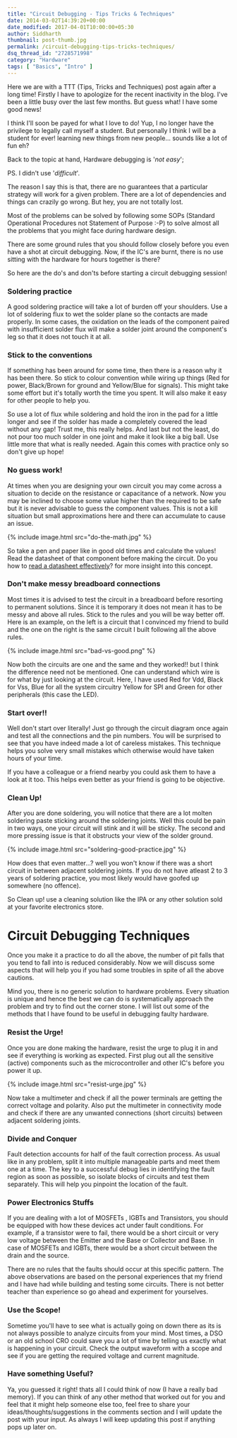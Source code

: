 ```yaml
---
title: "Circuit Debugging - Tips Tricks & Techniques"
date: 2014-03-02T14:39:20+00:00
date_modified: 2017-04-01T10:00:00+05:30
author: Siddharth
thumbnail: post-thumb.jpg
permalink: /circuit-debugging-tips-tricks-techniques/
dsq_thread_id: "2728571998"
category: "Hardware"
tags: [ "Basics", "Intro" ]
---
```


Here we are with a TTT (Tips, Tricks and Techniques) post again after a long time! Firstly I have to apologize for the recent inactivity in the blog. I've been a little busy over the last few months. But guess what! I have some good news!

I think I'll soon be payed for what I love to do! Yup, I no longer have the privilege to legally call myself a student. But personally I think I will be a student for ever! learning new things from new people... sounds like a lot of fun eh?

Back to the topic at hand, Hardware debugging is '_not easy_';

PS. I didn't use '_difficult_'.

The reason I say this is that, there are no guarantees that a particular strategy will work for a given problem. There are a lot of dependencies and things can crazily go wrong. But hey, you are not totally lost.

Most of the problems can be solved by following some SOPs (Standard Operational Procedures not Statement of Purpose :-P) to solve almost all the problems that you might face during hardware design.

There are some ground rules that you should follow closely before you even have a shot at circuit debugging. Now, if the IC's are burnt, there is no use sitting with the hardware for hours together is there?

So here are the do's and don'ts before starting a circuit debugging session!

### **Soldering practice**

A good soldering practice will take a lot of burden off your shoulders. Use a lot of soldering flux to wet the solder plane so the contacts are made properly. In some cases, the oxidation on the leads of the component paired with insufficient solder flux will make a solder joint around the component's leg so that it does not touch it at all.

### **Stick to the conventions**

If something has been around for some time, then there is a reason why it has been there. So stick to colour convention while wiring up things (Red for power, Black/Brown for ground and Yellow/Blue for signals). This might take some effort but it's totally worth the time you spent. It will also make it easy for other people to help you.

So use a lot of flux while soldering and hold the iron in the pad for a little longer and see if the solder has made a completely covered the lead without any gap! Trust me, this really helps. And last but not the least, do not pour too much solder in one joint and make it look like a big ball. Use little more that what is really needed. Again this comes with practice only so don't give up hope!

### **No guess work!**

At times when you are designing your own circuit you may come across a situation to decide on the resistance or capacitance of a network. Now you may be inclined to choose some value higher than the required to be safe but it is never advisable to guess the component values. This is not a kill situation but small approximations here and there can accumulate to cause an issue.

{% include image.html src="do-the-math.jpg" %}

So take a pen and paper like in good old times and calculate the values! Read the datasheet of that component before making the circuit. Do you how to [read a datasheet effectively](/are-you-reading-the-datasheet/)? for more insight into this concept.

### **Don't make messy breadboard connections**

Most times it is advised to test the circuit in a breadboard before resorting to permanent solutions. Since it is temporary it does not mean it has to be messy and above all rules. Stick to the rules and you will be way better off. Here is an example, on the left is a circuit that I convinced my friend to build and the one on the right is the same circuit I built following all the above rules.

{% include image.html src="bad-vs-good.png" %}

Now both the circuits are one and the same and they worked!! but I think the difference need not be mentioned. One can understand which wire is for what by just looking at the circuit. Here, I have used Red for Vdd, Black for Vss, Blue for all the system circuitry Yellow for SPI and Green for other peripherals (this case the LED).

### **Start over!!**

Well don't start over literally! Just go through the circuit diagram once again and test all the connections and the pin numbers. You will be surprised to see that you have indeed made a lot of careless mistakes. This technique helps you solve very small mistakes which otherwise would have taken hours of your time.

If you have a colleague or a friend nearby you could ask them to have a look at it too. This helps even better as your friend is going to be objective.

### **Clean Up!**

After you are done soldering, you will notice that there are a lot molten soldering paste sticking around the soldering joints. Well this could be pain in two ways, one your circuit will stink and it will be sticky. The second and more pressing issue is that it obstructs your view of the solder ground.

{% include image.html src="soldering-good-practice.jpg" %}

How does that even matter...? well you won't know if there was a short circuit in between adjacent soldering joints. If you do not have atleast 2 to 3 years of soldering practice, you  most likely would have goofed up somewhere (no offence).

So Clean up! use a cleaning solution like the IPA or any other solution sold at your favorite electronics store.

# Circuit Debugging Techniques

Once you make it a practice to do all the above, the number of pit falls that you tend to fall into is reduced considerably. Now we will discuss some aspects that will help you if you had some troubles in spite of all the above cautions.

Mind you, there is no generic solution to hardware problems. Every situation is unique and hence the best we can do is systematically approach the problem and try to find out the corner stone. I will list out some of the methods that I have found to be useful in debugging faulty hardware.

### **Resist the Urge!**

Once you are done making the hardware, resist the urge to plug it in and see if everything is working as expected. First plug out all the sensitive (active) components such as the microcontroller and other IC's before you power it up.

{% include image.html src="resist-urge.jpg" %}

Now take a multimeter and check if all the power terminals are getting the correct voltage and polarity. Also put the multimeter in connectivity mode and check if there are any unwanted connections (short circuits) between adjacent soldering joints.

### **Divide and Conquer**

Fault detection accounts for half of the fault correction process. As usual like in any problem, split it into multiple manageable parts and meet them one at a time. The key to a successful debug lies in identifying the fault region as soon as possible, so isolate blocks of circuits and test them separately. This will help you pinpoint the location of the fault.

### **Power Electronics Stuffs**

If you are dealing with a lot of MOSFETs , IGBTs and Transistors, you should be equipped with how these devices act under fault conditions. For example, if a transistor were to fail, there would be a short circuit or very low voltage between the Emitter and the Base or Collector and Base. In case of MOSFETs and IGBTs, there would be a short circuit between the drain and the source.

There are no rules that the faults should occur at this specific pattern. The above observations are based on the personal experiences that my friend and I have had while building and testing some circuits. There is not better teacher than experience so go ahead and experiment for yourselves.

### **Use the Scope!**

Sometime you'll have to see what is actually going on down there as its is not always possible to analyze circuits from your mind. Most times, a DSO or an old school CRO could save you a lot of time by telling us exactly what is happening in your circuit. Check the output waveform with a scope and see if you are getting the required voltage and current magnitude.

### Have something Useful?

Ya, you guessed it right! thats all I could think of now (I have a really bad memory). If you can think of any other method that worked out for you and feel that it might help someone else too, feel free to share your ideas/thoughts/suggestions in the comments section and I will update the post with your input. As always I will keep updating this post if anything pops up later on.
